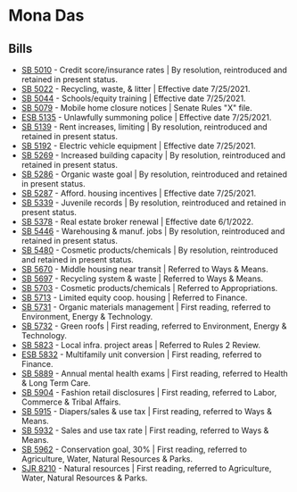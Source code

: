 # Mona Das
## Bills
* [SB 5010](/bill/2021-22/sb/5010/) - Credit score/insurance rates | By resolution, reintroduced and retained in present status.
* [SB 5022](/bill/2021-22/sb/5022/) - Recycling, waste, & litter | Effective date 7/25/2021.
* [SB 5044](/bill/2021-22/sb/5044/) - Schools/equity training | Effective date 7/25/2021.
* [SB 5079](/bill/2021-22/sb/5079/) - Mobile home closure notices | Senate Rules "X" file.
* [ESB 5135](/bill/2021-22/esb/5135/) - Unlawfully summoning police | Effective date 7/25/2021.
* [SB 5139](/bill/2021-22/sb/5139/) - Rent increases, limiting | By resolution, reintroduced and retained in present status.
* [SB 5192](/bill/2021-22/sb/5192/) - Electric vehicle equipment | Effective date 7/25/2021.
* [SB 5269](/bill/2021-22/sb/5269/) - Increased building capacity | By resolution, reintroduced and retained in present status.
* [SB 5286](/bill/2021-22/sb/5286/) - Organic waste goal | By resolution, reintroduced and retained in present status.
* [SB 5287](/bill/2021-22/sb/5287/) - Afford. housing incentives | Effective date 7/25/2021.
* [SB 5339](/bill/2021-22/sb/5339/) - Juvenile records | By resolution, reintroduced and retained in present status.
* [SB 5378](/bill/2021-22/sb/5378/) - Real estate broker renewal | Effective date 6/1/2022.
* [SB 5446](/bill/2021-22/sb/5446/) - Warehousing & manuf. jobs | By resolution, reintroduced and retained in present status.
* [SB 5480](/bill/2021-22/sb/5480/) - Cosmetic products/chemicals | By resolution, reintroduced and retained in present status.
* [SB 5670](/bill/2021-22/sb/5670/) - Middle housing near transit | Referred to Ways & Means.
* [SB 5697](/bill/2021-22/sb/5697/) - Recycling system & waste | Referred to Ways & Means.
* [SB 5703](/bill/2021-22/sb/5703/) - Cosmetic products/chemicals | Referred to Appropriations.
* [SB 5713](/bill/2021-22/sb/5713/) - Limited equity coop. housing | Referred to Finance.
* [SB 5731](/bill/2021-22/sb/5731/) - Organic materials management | First reading, referred to Environment, Energy & Technology.
* [SB 5732](/bill/2021-22/sb/5732/) - Green roofs | First reading, referred to Environment, Energy & Technology.
* [SB 5823](/bill/2021-22/sb/5823/) - Local infra. project areas | Referred to Rules 2 Review.
* [ESB 5832](/bill/2021-22/esb/5832/) - Multifamily unit conversion | First reading, referred to Finance.
* [SB 5889](/bill/2021-22/sb/5889/) - Annual mental health exams | First reading, referred to Health & Long Term Care.
* [SB 5904](/bill/2021-22/sb/5904/) - Fashion retail disclosures | First reading, referred to Labor, Commerce & Tribal Affairs.
* [SB 5915](/bill/2021-22/sb/5915/) - Diapers/sales & use tax | First reading, referred to Ways & Means.
* [SB 5932](/bill/2021-22/sb/5932/) - Sales and use tax rate | First reading, referred to Ways & Means.
* [SB 5962](/bill/2021-22/sb/5962/) - Conservation goal, 30% | First reading, referred to Agriculture, Water, Natural Resources & Parks.
* [SJR 8210](/bill/2021-22/sjr/8210/) - Natural resources | First reading, referred to Agriculture, Water, Natural Resources & Parks.
